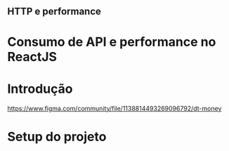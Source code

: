 ## HTTP e performance

# Consumo de API e performance no ReactJS

# Introdução

https://www.figma.com/community/file/1138814493269096792/dt-money

# Setup do projeto
